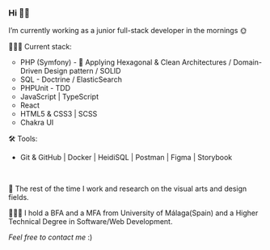 <h3>Hi 👋🏻 </h3>

<p>I’m currently working as a junior full-stack developer in the mornings 🌞</p>

<p>👩🏻‍💻 Current stack:</p>

<ul style="list-style-type:circle;">
    <li>PHP (Symfony) - 🌿 Applying  Hexagonal & Clean Architectures / Domain-Driven Design pattern / SOLID</li>
    <li>SQL - Doctrine / ElasticSearch</li>
    <li>PHPUnit - TDD</li>
    <li>JavaScript | TypeScript</li>
    <li>React</li>
    <li>HTML5 & CSS3 | SCSS</li>
    <li>Chakra UI</li>
</ul>

<p>🛠 Tools:</p>

<ul>
    <li>Git & GitHub | Docker | HeidiSQL | Postman | Figma | Storybook</li>
</ul>

<br>

<p>🌼 The rest of the time I work and research on the visual arts and design fields.</p>

<p>👩🏻‍🎓 I hold a BFA and a MFA from University of Málaga(Spain) and a Higher Technical Degree in Software/Web Development.</p>

<p><i>Feel free to contact me</i> :)</p>

